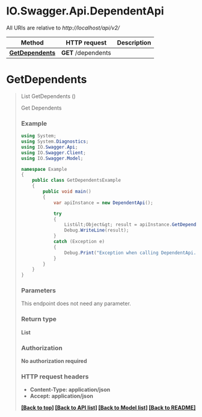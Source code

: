 # IO.Swagger.Api.DependentApi

All URIs are relative to *http://localhost/api/v2/*

Method | HTTP request | Description
------------- | ------------- | -------------
[**GetDependents**](DependentApi.md#getdependents) | **GET** /dependents | 


<a name="getdependents"></a>
# **GetDependents**
> List<Object> GetDependents ()



Get Dependents

### Example
```csharp
using System;
using System.Diagnostics;
using IO.Swagger.Api;
using IO.Swagger.Client;
using IO.Swagger.Model;

namespace Example
{
    public class GetDependentsExample
    {
        public void main()
        {
            var apiInstance = new DependentApi();

            try
            {
                List&lt;Object&gt; result = apiInstance.GetDependents();
                Debug.WriteLine(result);
            }
            catch (Exception e)
            {
                Debug.Print("Exception when calling DependentApi.GetDependents: " + e.Message );
            }
        }
    }
}
```

### Parameters
This endpoint does not need any parameter.

### Return type

**List<Object>**

### Authorization

No authorization required

### HTTP request headers

 - **Content-Type**: application/json
 - **Accept**: application/json

[[Back to top]](#) [[Back to API list]](../README.md#documentation-for-api-endpoints) [[Back to Model list]](../README.md#documentation-for-models) [[Back to README]](../README.md)


